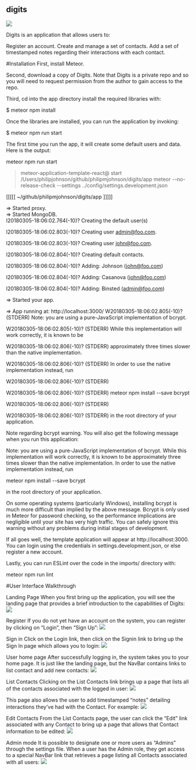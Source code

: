 ## digits

<img src="doc/landing.png">

Digits is an application that allows users to:

Register an account.
Create and manage a set of contacts.
Add a set of timestamped notes regarding their interactions with each contact.


#Installation
First, install Meteor.

Second, download a copy of Digits. Note that Digits is a private repo and so you will need to request permission from the author to gain access to the repo.

Third, cd into the app directory install the required libraries with:

$ meteor npm install

Once the libraries are installed, you can run the application by invoking:

$ meteor npm run start

The first time you run the app, it will create some default users and data. Here is the output:

meteor npm run start


> meteor-application-template-react@ start /Users/philipjohnson/github/philipmjohnson/digits/app
> meteor --no-release-check --settings ../config/settings.development.json

[[[[[ ~/github/philipmjohnson/digits/app ]]]]]

=> Started proxy.                             
=> Started MongoDB.                           
I20180305-18:06:02.764(-10)? Creating the default user(s)

I20180305-18:06:02.803(-10)?   Creating user admin@foo.com.

I20180305-18:06:02.803(-10)?   Creating user john@foo.com.

I20180305-18:06:02.804(-10)? Creating default contacts.

I20180305-18:06:02.804(-10)?   Adding: Johnson (john@foo.com)

I20180305-18:06:02.804(-10)?   Adding: Casanova (john@foo.com)

I20180305-18:06:02.804(-10)?   Adding: Binsted (admin@foo.com)

=> Started your app.

=> App running at: http://localhost:3000/
W20180305-18:06:02.805(-10)? (STDERR) Note: you are using a pure-JavaScript implementation of bcrypt.

W20180305-18:06:02.805(-10)? (STDERR) While this implementation will work correctly, it is known to be

W20180305-18:06:02.806(-10)? (STDERR) approximately three times slower than the native implementation.

W20180305-18:06:02.806(-10)? (STDERR) In order to use the native implementation instead, run

W20180305-18:06:02.806(-10)? (STDERR) 

W20180305-18:06:02.806(-10)? (STDERR)   meteor npm install --save bcrypt

W20180305-18:06:02.806(-10)? (STDERR) 

W20180305-18:06:02.806(-10)? (STDERR) in the root directory of your application.



Note regarding bcrypt warning. You will also get the following message when you run this application:

Note: you are using a pure-JavaScript implementation of bcrypt.
While this implementation will work correctly, it is known to be
approximately three times slower than the native implementation.
In order to use the native implementation instead, run

  meteor npm install --save bcrypt

in the root directory of your application.




On some operating systems (particularly Windows), installing bcrypt is much more difficult than implied by the above message. Bcrypt is only used in Meteor for password checking, so the performance implications are negligible until your site has very high traffic. You can safely ignore this warning without any problems during initial stages of development.

If all goes well, the template application will appear at http://localhost:3000. You can login using the credentials in settings.development.json, or else register a new account.

Lastly, you can run ESLint over the code in the imports/ directory with:

meteor npm run lint


#User Interface Walkthrough

Landing Page
When you first bring up the application, you will see the landing page that provides a brief introduction to the capabilities of Digits:
<img src="doc/landing.png">


Register
If you do not yet have an account on the system, you can register by clicking on “Login”, then “Sign Up”:
<img src="doc/Register.png">


Sign in
Click on the Login link, then click on the Signin link to bring up the Sign In page which allows you to login:
<img src="doc/login.png">


User home page
After successfully logging in, the system takes you to your home page. It is just like the landing page, but the NavBar contains links to list contact and add new contacts:
<img src="doc/userhome.png">


List Contacts
Clicking on the List Contacts link brings up a page that lists all of the contacts associated with the logged in user:
<img src="doc/listContact.png">


This page also allows the user to add timestamped “notes” detailing interactions they’ve had with the Contact. For example:
<img src="doc/listContactAddNote.png">


Edit Contacts
From the List Contacts page, the user can click the “Edit” link associated with any Contact to bring up a page that allows that Contact information to be edited:
<img src="doc/editContact.png">


Admin mode
It is possible to designate one or more users as “Admins” through the settings file. When a user has the Admin role, they get access to a special NavBar link that retrieves a page listing all Contacts associated with all users:
<img src="doc/admin.png">
